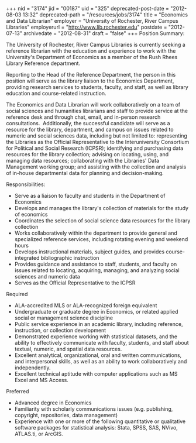 +++
nid = "3174"
jid = "00187"
uid = "325"
deprecated-post-date = "2012-08-03 13:32"
deprecated-path = "/resources/jobs/3174"
title = "Economics and Data Librarian"
employer = "University of Rochester, River Campus Libraries"
employerurl = "http://www.lib.rochester.edu"
postdate = "2012-07-13"
archivedate = "2012-08-31"
draft = "false"
+++
Position Summary:


The University of Rochester, River Campus Libraries is currently seeking
a reference librarian with the education and experience to work with the
University's Department of Economics as a member of the Rush Rhees
Library Reference department.

Reporting to the Head of the Reference Department, the person in this
position will serve as the library liaison to the Economics Department,
providing research services to students, faculty, and staff, as well as
library education and course-related instruction.  

The Economics and Data Librarian will work collaboratively on a team of
social sciences and humanities librarians and staff to provide service
at the reference desk and through chat, email, and in-person research
consultations.  Additionally, the successful candidate will serve as a
resource for the library, department, and campus on issues related to
numeric and social sciences data, including but not limited to:
representing the Libraries as the Official Representative to the
Interuniversity Consortium for Political and Social Research (ICPSR);
identifying and purchasing data resources for the library collection;
advising on locating, using, and managing data resources; collaborating
with the Libraries' Data Management working group; and assisting with
the collection and analysis of in-house departmental data for planning
and decision-making.

Responsibilities:

-   Serve as a liaison to faculty and students in the Department of
    Economics
-   Develops and manages the library's collection of materials for the
    study of economics
-   Coordinates the selection of social science data resources for the
    library collection
-   Works collaboratively within the department to provide general and
    specialized reference services, including rotating evening and
    weekend hours
-   Develops instructional materials, subject guides, and provides
    course-integrated bibliographic instruction
-   Provides guidance and assistance to staff, students, and faculty on
    issues related to locating, acquiring, managing, and analyzing
    social sciences and numeric data
-   Serves as the Official Representative to the ICPSR
  
Required

-   ALA-accredited MLS or ALA-recognized foreign equivalent
-   Undergraduate or graduate degree in Economics, or related applied
    social or management science discipline
-   Public service experience in an academic library, including
    reference, instruction, or collection development
-   Demonstrated experience working with statistical datasets, and the
    ability to effectively communicate with faculty, students, and staff
    about textual, numeric, and spatial data resources.
-   Excellent analytical, organizational, oral and written
    communications, and interpersonal skills, as well as an ability to
    work collaboratively and independently.  
-   Excellent technical aptitude with computer applications such as MS
    Excel and MS Access.

Preferred

-   Advanced degree in Economics
-   Familiarity with scholarly communications issues (e.g. publishing,
    copyright, repositories, data management)
-   Experience with one or more of the following quantitative or
    qualitative software packages for statistical analysis: Stata, SPSS,
    SAS, NVivo, ATLAS.ti, or ArcGIS.
